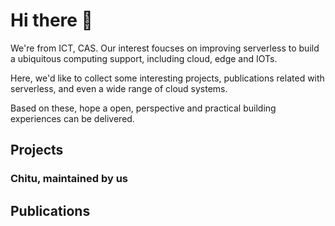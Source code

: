 <!-- ## Hi there 👋
-->
<!--

**Here are some ideas to get you started:**

🙋‍♀️ A short introduction - what is your organization all about?
🌈 Contribution guidelines - how can the community get involved?
👩‍💻 Useful resources - where can the community find your docs? Is there anything else the community should know?
🍿 Fun facts - what does your team eat for breakfast?
🧙 Remember, you can do mighty things with the power of [Markdown](https://docs.github.com/github/writing-on-github/getting-started-with-writing-and-formatting-on-github/basic-writing-and-formatting-syntax)
-->

# Hi there 👋
We're from ICT, CAS. Our interest foucses on improving serverless to build a ubiquitous computing support, including cloud, edge and IOTs.

Here, we'd like to collect some interesting projects, publications related with serverless, and even a wide range of cloud systems.

Based on these, hope a open, perspective and practical building experiences can be delivered.

## Projects
### Chitu, maintained by us


## Publications
